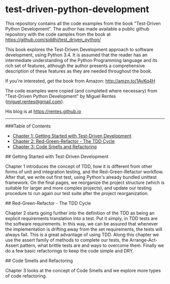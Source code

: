 # test-driven-python-development

This repository contains all the code examples from the book "Test-Driven Python Development". The author has made available a public github repository with the code samples from the book at https://github.com/siddhi/test_driven_python/

This book explores the Test-Driven Development approach to software development, using Python 3.4. It is assumed that the reader has an intermediate understanding of the Python Programming language and its rich set of features, although the author presents a comprehensive description of these features as they are needed throughout the book.

If you're interested, get the book from Amazon: http://amzn.to/1AvKq4H

The code examples were copied (and completed where necessary) from "Test-Driven Python Development" by Miguel Rentes (miguel.rentes@gmail.com).

His blog is at https://rentes.github.io

--------------------

###Table of Contents
- [Chapter 1: Getting Started with Test-Driven Development](#Chap1)
- [Chapter 2: Red-Green-Refactor - The TDD Cycle](#Chap2)
- [Chapter 3: Code Smells and Refactoring](#Chap3)

<div id='Chap1' />
## Getting Started with Test-Driven Development

Chapter 1 introduces the concept of TDD, how it is different from other forms of unit and integration testing, and the Red-Green-Refactor workflow. After that, we write out first test, using Python's already bundled unittest framework. On the final pages, we reorganize the project structure (which is suitable for larger and more complex projects), and update our testing procedure to run again our test suite after the project reorganization.

<div id='Chap2' />
## Red-Green-Refactor - The TDD Cycle

Chapter 2 starts going further into the definition of the TDD as being an explicit requirements translation into a test. Put it simply, in TDD tests are the software requirements. In this way, we can be assured that whenever the implementation is drifting away from the set requirements, the tests will always fail. This is a great advantage of using TDD. Along this chapter we use the assert family of methods to complete our tests, the Arrange-Act-Assert pattern, what brittle tests are and ways to overcome them. Finally we do a few basic refactorings to keep the code simple and DRY.

<div id='Chap3' />
## Code Smells and Refactoring

Chapter 3 looks at the concept of Code Smells and we explore more types of code refactoring.